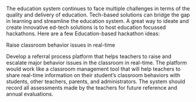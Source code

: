 The education system continues to face multiple challenges in terms of the quality and delivery of education. Tech-based solutions can bridge the gap in learning and streamline the education system.
A great way to ideate and create innovative ed-tech solutions is to host education focussed hackathons.
Here are a few Education-based hackathon ideas:

Raise classroom behavior issues in real-time

Develop a referral process platform that helps teachers to raise and escalate major behavior issues in the classroom in real-time.
The platform would work like a classroom management tool that will help teachers to share real-­time information on their student’s classroom behaviors with students, other teachers, parents, and administrators.
The system should record all assessments made by the teachers for future reference and annual evaluations.
